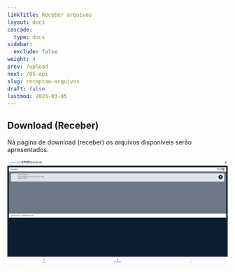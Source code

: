 ```yaml
---
linkTitle: Receber arquivos
layout: docs
cascade:
  type: docs
sidebar:
  exclude: false
weight: 4
prev: /upload
next: /05-api
slug: recepcao-arquivos
draft: false
lastmod: 2024-03-05
---
```


## Download (Receber)

Ná página de download (receber) os arquivos disponíveis serão apresentados.

![](img/download.png "Página de download - Portal Directlink")
